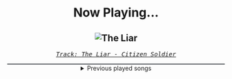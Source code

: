 <div align="center"> 
<h1>Now Playing...</h1>

![The Liar](https://i.scdn.co/image/ab67616d00001e02f10cb3ff262c576be1da01a2)
--
_<samp><a href="https://open.spotify.com/track/6pcomFzFlxfIYeAxxY73L4">Track: The Liar - Citizen Soldier</a></samp>_

<div style="border: 1px #4B5054 solid"></div>
<details>
  <summary>
    Previous played songs
  </summary>
  <table>
    <thead>
      <tr>
        <th>
          Artist
        </th>
        <th>
          Song
        </th>
        <th>
          Link
        </th>
      </tr>
    </thead>
    <tbody>
      <tr><td>Citizen Soldier</td><td>The Liar</td><td><a href="https://open.spotify.com/track/6pcomFzFlxfIYeAxxY73L4">https://open.spotify.com/track/6pcomFzFlxfIYeAxxY73L4</a></td></tr><tr><td>Citizen Soldier</td><td>The Liar</td><td><a href="https://open.spotify.com/track/6pcomFzFlxfIYeAxxY73L4">https://open.spotify.com/track/6pcomFzFlxfIYeAxxY73L4</a></td></tr><tr><td>Citizen Soldier</td><td>The Liar</td><td><a href="https://open.spotify.com/track/6pcomFzFlxfIYeAxxY73L4">https://open.spotify.com/track/6pcomFzFlxfIYeAxxY73L4</a></td></tr><tr><td>Shiro SAGISU</td><td>Worthy of Respect - vocalise</td><td><a href="https://open.spotify.com/track/45JuhZRX44sNd0j0akmQ98">https://open.spotify.com/track/45JuhZRX44sNd0j0akmQ98</a></td></tr><tr><td>izzy reign</td><td>Broken by Design</td><td><a href="https://open.spotify.com/track/4aByH1J9Nz5JooEzIE10pZ">https://open.spotify.com/track/4aByH1J9Nz5JooEzIE10pZ</a></td></tr><tr><td>NOTHING MORE</td><td>HOUSE ON SAND (feat. Eric V. of I Prevail)</td><td><a href="https://open.spotify.com/track/7su938XEBoz7xlyepOQCYE">https://open.spotify.com/track/7su938XEBoz7xlyepOQCYE</a></td></tr><tr><td>Windwaker</td><td>Arcane</td><td><a href="https://open.spotify.com/track/6opPm7ldduOxXQuml8HMTK">https://open.spotify.com/track/6opPm7ldduOxXQuml8HMTK</a></td></tr><tr><td>From Fall to Spring</td><td>CONTROL</td><td><a href="https://open.spotify.com/track/0rFXijANK5krCvAksjJEqu">https://open.spotify.com/track/0rFXijANK5krCvAksjJEqu</a></td></tr><tr><td>Dynazty</td><td>Mystery</td><td><a href="https://open.spotify.com/track/0618ICAqYDUfqQZLTi3d5Z">https://open.spotify.com/track/0618ICAqYDUfqQZLTi3d5Z</a></td></tr><tr><td>STARSET</td><td>DEGENERATE</td><td><a href="https://open.spotify.com/track/2Kixa44bjfoT3SYJ2DP3u7">https://open.spotify.com/track/2Kixa44bjfoT3SYJ2DP3u7</a></td></tr><tr><td>Everrest</td><td>Suffocate</td><td><a href="https://open.spotify.com/track/3LPDMyrCyaoVXJsadgoFae">https://open.spotify.com/track/3LPDMyrCyaoVXJsadgoFae</a></td></tr><tr><td>Windwaker</td><td>Infinity</td><td><a href="https://open.spotify.com/track/6i3QWndoulZjTQveysYQmz">https://open.spotify.com/track/6i3QWndoulZjTQveysYQmz</a></td></tr><tr><td>Jinjer</td><td>Kafka</td><td><a href="https://open.spotify.com/track/1WKkLAAjwG2532kWAzhqim">https://open.spotify.com/track/1WKkLAAjwG2532kWAzhqim</a></td></tr><tr><td>Windwaker</td><td>Tabula Rasa</td><td><a href="https://open.spotify.com/track/5ORLp3QJwHvE0Ezfi2HCqI">https://open.spotify.com/track/5ORLp3QJwHvE0Ezfi2HCqI</a></td></tr><tr><td>Killswitch Engage</td><td>Requiem</td><td><a href="https://open.spotify.com/track/25MvjrFM8C6wyCPuQE39TR">https://open.spotify.com/track/25MvjrFM8C6wyCPuQE39TR</a></td></tr><tr><td>Jinjer</td><td>Duél</td><td><a href="https://open.spotify.com/track/4f1vdEOLraUCsdJzlqxIbR">https://open.spotify.com/track/4f1vdEOLraUCsdJzlqxIbR</a></td></tr><tr><td>STARSET</td><td>Dystopia</td><td><a href="https://open.spotify.com/track/5Uonw8U3qItr4oMkArNqU0">https://open.spotify.com/track/5Uonw8U3qItr4oMkArNqU0</a></td></tr><tr><td>Architects</td><td>Blackhole</td><td><a href="https://open.spotify.com/track/3sYUfVmIK2D1WanlDtgWgf">https://open.spotify.com/track/3sYUfVmIK2D1WanlDtgWgf</a></td></tr><tr><td>Everrest</td><td>Gravity</td><td><a href="https://open.spotify.com/track/06rCrc2wssVD1SiHt0pEdC">https://open.spotify.com/track/06rCrc2wssVD1SiHt0pEdC</a></td></tr><tr><td>Windwaker</td><td>Break The Rules</td><td><a href="https://open.spotify.com/track/35ZkA9cbXvnJNVw8pDGqol">https://open.spotify.com/track/35ZkA9cbXvnJNVw8pDGqol</a></td></tr>
    </tbody>
  </table>
</details>

</div>
